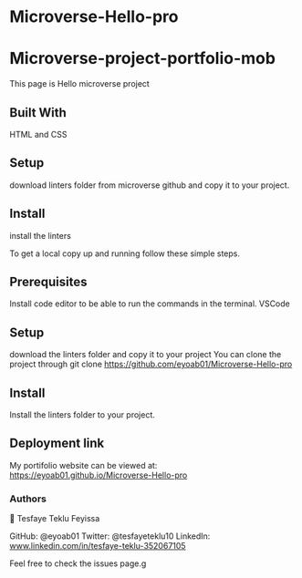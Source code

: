 # Microverse-Hello-pro

# Microverse-project-portfolio-mob
This page is Hello microverse project

## Built With
HTML and CSS


## Setup
download linters folder from microverse github and copy it to your project.

## Install
install the linters 

To get a local copy up and running follow these simple steps.

## Prerequisites
Install code editor to be able to run the commands in the terminal. VSCode 
## Setup
 download the linters folder and copy it to your project You can clone the project through git clone https://github.com/eyoab01/Microverse-Hello-pro

## Install
Install the linters folder to your project. 

## Deployment link

My portifolio website can be viewed at: https://eyoab01.github.io/Microverse-Hello-pro


### Authors
👤 Tesfaye Teklu Feyissa

GitHub: @eyoab01
Twitter: @tesfayeteklu10
LinkedIn: www.linkedin.com/in/tesfaye-teklu-352067105

Feel free to check the issues page.g